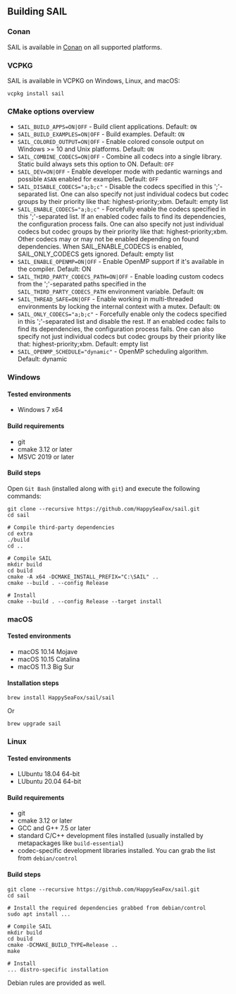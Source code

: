 ## Building SAIL

### Conan

SAIL is available in [Conan](https://conan.io/center/recipes/sail) on all supported platforms.

### VCPKG

SAIL is available in VCPKG on Windows, Linux, and macOS:

```
vcpkg install sail
```

### CMake options overview

- `SAIL_BUILD_APPS=ON|OFF` - Build client applications. Default: `ON`
- `SAIL_BUILD_EXAMPLES=ON|OFF` - Build examples. Default: `ON`
- `SAIL_COLORED_OUTPUT=ON|OFF` - Enable colored console output on Windows >= 10 and Unix platforms. Default: `ON`
- `SAIL_COMBINE_CODECS=ON|OFF` - Combine all codecs into a single library. Static build always sets this option to ON. Default: `OFF`
- `SAIL_DEV=ON|OFF` - Enable developer mode with pedantic warnings and possible `ASAN` enabled for examples. Default: `OFF`
- `SAIL_DISABLE_CODECS="a;b;c"` - Disable the codecs specified in this ';'-separated list. One can also specify not just individual codecs but codec groups by their priority like that: highest-priority;xbm. Default: empty list
- `SAIL_ENABLE_CODECS="a;b;c"` - Forcefully enable the codecs specified in this ';'-separated list. If an enabled codec fails to find its dependencies, the configuration process fails. One can also specify not just individual codecs but codec groups by their priority like that: highest-priority;xbm. Other codecs may or may not be enabled depending on found dependencies. When SAIL_ENABLE_CODECS is enabled, SAIL_ONLY_CODECS gets ignored. Default: empty list
- `SAIL_ENABLE_OPENMP=ON|OFF` - Enable OpenMP support if it's available in the compiler. Default: ON
- `SAIL_THIRD_PARTY_CODECS_PATH=ON|OFF` - Enable loading custom codecs from the ';'-separated paths specified in the `SAIL_THIRD_PARTY_CODECS_PATH` environment variable. Default: `ON`
- `SAIL_THREAD_SAFE=ON|OFF` - Enable working in multi-threaded environments by locking the internal context with a mutex. Default: `ON`
- `SAIL_ONLY_CODECS="a;b;c"` - Forcefully enable only the codecs specified in this ';'-separated list and disable the rest. If an enabled codec fails to find its dependencies, the configuration process fails. One can also specify not just individual codecs but codec groups by their priority like that: highest-priority;xbm. Default: empty list
- `SAIL_OPENMP_SCHEDULE="dynamic"` - OpenMP scheduling algorithm. Default: dynamic

### Windows

#### Tested environments

- Windows 7 x64

#### Build requirements

- git
- cmake 3.12 or later
- MSVC 2019 or later

#### Build steps

Open `Git Bash` (installed along with `git`) and execute the following commands:

```
git clone --recursive https://github.com/HappySeaFox/sail.git
cd sail

# Compile third-party dependencies
cd extra
./build
cd ..

# Compile SAIL
mkdir build
cd build
cmake -A x64 -DCMAKE_INSTALL_PREFIX="C:\SAIL" ..
cmake --build . --config Release

# Install
cmake --build . --config Release --target install
```

### macOS

#### Tested environments

- macOS 10.14 Mojave
- macOS 10.15 Catalina
- macOS 11.3 Big Sur

#### Installation steps

```
brew install HappySeaFox/sail/sail
```

Or

```
brew upgrade sail
```

### Linux

#### Tested environments

- LUbuntu 18.04 64-bit
- LUbuntu 20.04 64-bit

#### Build requirements

- git
- cmake 3.12 or later
- GCC and G++ 7.5 or later
- standard C/C++ development files installed (usually installed by metapackages like `build-essential`)
- codec-specific development libraries installed. You can grab the list from `debian/control`

#### Build steps

```
git clone --recursive https://github.com/HappySeaFox/sail.git
cd sail

# Install the required dependencies grabbed from debian/control
sudo apt install ...

# Compile SAIL
mkdir build
cd build
cmake -DCMAKE_BUILD_TYPE=Release ..
make

# Install
... distro-specific installation
```

Debian rules are provided as well.
